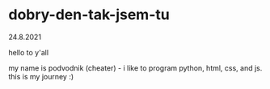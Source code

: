 # dobry-den-tak-jsem-tu
24.8.2021

hello to y'all

my name is podvodnik (cheater) - i like to program python, html, css, and js.
this is my journey :)

